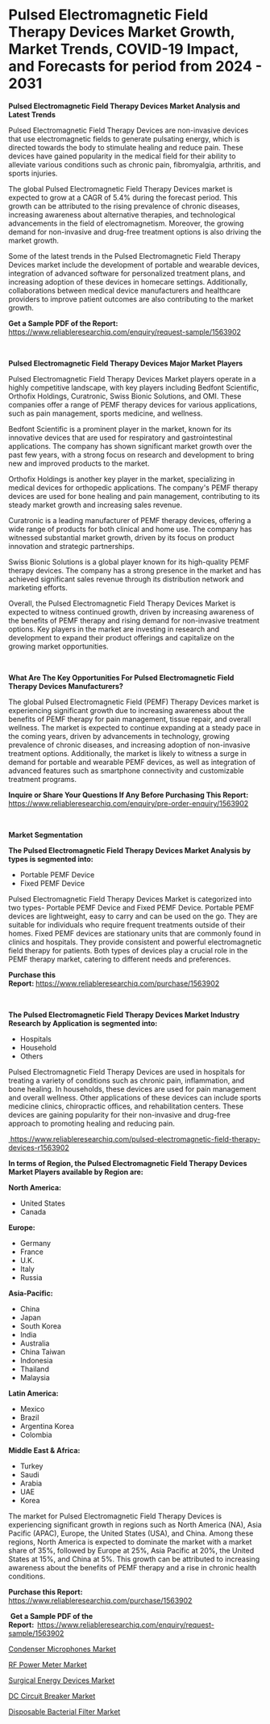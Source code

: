 <p><h1>Pulsed Electromagnetic Field Therapy Devices Market Growth, Market Trends, COVID-19 Impact, and Forecasts for period from 2024 - 2031</h1></p><p><strong>Pulsed Electromagnetic Field Therapy Devices Market Analysis and Latest Trends</strong></p>
<p><p>Pulsed Electromagnetic Field Therapy Devices are non-invasive devices that use electromagnetic fields to generate pulsating energy, which is directed towards the body to stimulate healing and reduce pain. These devices have gained popularity in the medical field for their ability to alleviate various conditions such as chronic pain, fibromyalgia, arthritis, and sports injuries.</p><p>The global Pulsed Electromagnetic Field Therapy Devices market is expected to grow at a CAGR of 5.4% during the forecast period. This growth can be attributed to the rising prevalence of chronic diseases, increasing awareness about alternative therapies, and technological advancements in the field of electromagnetism. Moreover, the growing demand for non-invasive and drug-free treatment options is also driving the market growth.</p><p>Some of the latest trends in the Pulsed Electromagnetic Field Therapy Devices market include the development of portable and wearable devices, integration of advanced software for personalized treatment plans, and increasing adoption of these devices in homecare settings. Additionally, collaborations between medical device manufacturers and healthcare providers to improve patient outcomes are also contributing to the market growth.</p></p>
<p><strong>Get a Sample PDF of the Report:&nbsp;</strong> <a href="https://www.reliableresearchiq.com/enquiry/request-sample/1563902">https://www.reliableresearchiq.com/enquiry/request-sample/1563902</a></p>
<p>&nbsp;</p>
<p><strong>Pulsed Electromagnetic Field Therapy Devices Major Market Players</strong></p>
<p><p>Pulsed Electromagnetic Field Therapy Devices Market players operate in a highly competitive landscape, with key players including Bedfont Scientific, Orthofix Holdings, Curatronic, Swiss Bionic Solutions, and OMI. These companies offer a range of PEMF therapy devices for various applications, such as pain management, sports medicine, and wellness.</p><p>Bedfont Scientific is a prominent player in the market, known for its innovative devices that are used for respiratory and gastrointestinal applications. The company has shown significant market growth over the past few years, with a strong focus on research and development to bring new and improved products to the market.</p><p>Orthofix Holdings is another key player in the market, specializing in medical devices for orthopedic applications. The company's PEMF therapy devices are used for bone healing and pain management, contributing to its steady market growth and increasing sales revenue.</p><p>Curatronic is a leading manufacturer of PEMF therapy devices, offering a wide range of products for both clinical and home use. The company has witnessed substantial market growth, driven by its focus on product innovation and strategic partnerships.</p><p>Swiss Bionic Solutions is a global player known for its high-quality PEMF therapy devices. The company has a strong presence in the market and has achieved significant sales revenue through its distribution network and marketing efforts.</p><p>Overall, the Pulsed Electromagnetic Field Therapy Devices Market is expected to witness continued growth, driven by increasing awareness of the benefits of PEMF therapy and rising demand for non-invasive treatment options. Key players in the market are investing in research and development to expand their product offerings and capitalize on the growing market opportunities.</p></p>
<p>&nbsp;</p>
<p><strong>What Are The Key Opportunities For Pulsed Electromagnetic Field Therapy Devices Manufacturers?</strong></p>
<p><p>The global Pulsed Electromagnetic Field (PEMF) Therapy Devices market is experiencing significant growth due to increasing awareness about the benefits of PEMF therapy for pain management, tissue repair, and overall wellness. The market is expected to continue expanding at a steady pace in the coming years, driven by advancements in technology, growing prevalence of chronic diseases, and increasing adoption of non-invasive treatment options. Additionally, the market is likely to witness a surge in demand for portable and wearable PEMF devices, as well as integration of advanced features such as smartphone connectivity and customizable treatment programs.</p></p>
<p><strong>Inquire or Share Your Questions If Any Before Purchasing This Report:</strong> <a href="https://www.reliableresearchiq.com/enquiry/pre-order-enquiry/1563902">https://www.reliableresearchiq.com/enquiry/pre-order-enquiry/1563902</a></p>
<p>&nbsp;</p>
<p><strong>Market Segmentation</strong></p>
<p><strong>The Pulsed Electromagnetic Field Therapy Devices Market Analysis by types is segmented into:</strong></p>
<p><ul><li>Portable PEMF Device</li><li>Fixed PEMF Device</li></ul></p>
<p><p>Pulsed Electromagnetic Field Therapy Devices Market is categorized into two types- Portable PEMF Device and Fixed PEMF Device. Portable PEMF devices are lightweight, easy to carry and can be used on the go. They are suitable for individuals who require frequent treatments outside of their homes. Fixed PEMF devices are stationary units that are commonly found in clinics and hospitals. They provide consistent and powerful electromagnetic field therapy for patients. Both types of devices play a crucial role in the PEMF therapy market, catering to different needs and preferences.</p></p>
<p><strong>Purchase this Report:&nbsp;</strong><a href="https://www.reliableresearchiq.com/purchase/1563902">https://www.reliableresearchiq.com/purchase/1563902</a></p>
<p>&nbsp;</p>
<p><strong>The Pulsed Electromagnetic Field Therapy Devices Market Industry Research by Application is segmented into:</strong></p>
<p><ul><li>Hospitals</li><li>Household</li><li>Others</li></ul></p>
<p><p>Pulsed Electromagnetic Field Therapy Devices are used in hospitals for treating a variety of conditions such as chronic pain, inflammation, and bone healing. In households, these devices are used for pain management and overall wellness. Other applications of these devices can include sports medicine clinics, chiropractic offices, and rehabilitation centers. These devices are gaining popularity for their non-invasive and drug-free approach to promoting healing and reducing pain.</p></p>
<p><a href="https://www.reliableresearchiq.com/pulsed-electromagnetic-field-therapy-devices-r1563902">&nbsp;https://www.reliableresearchiq.com/pulsed-electromagnetic-field-therapy-devices-r1563902</a></p>
<p><strong>In terms of Region, the Pulsed Electromagnetic Field Therapy Devices Market Players available by Region are:</strong></p>
<p>
    <p> <strong> North America: </strong>
        <ul>
            <li>United States</li>
            <li>Canada</li>
        </ul>
        </p> 
    <p> <strong> Europe: </strong>
        <ul>
            <li>Germany</li>
            <li>France</li>
            <li>U.K.</li>
            <li>Italy</li>
            <li>Russia</li>
        </ul>
        </p> 
    <p> <strong> Asia-Pacific: </strong>
        <ul>
            <li>China</li>
            <li>Japan</li>
            <li>South Korea</li>
            <li>India</li>
            <li>Australia</li>
            <li>China Taiwan</li>
            <li>Indonesia</li>
            <li>Thailand</li>
            <li>Malaysia</li>
        </ul>
        </p> 
    <p> <strong> Latin America: </strong>
        <ul>
            <li>Mexico</li>
            <li>Brazil</li>
            <li>Argentina Korea</li>
            <li>Colombia</li>
        </ul>
        </p> 
    <p> <strong> Middle East & Africa: </strong>
        <ul>
            <li>Turkey</li>
            <li>Saudi</li>
            <li>Arabia</li>
            <li>UAE</li>
            <li>Korea</li>
        </ul>
    </p>
    </p>
<p><p>The market for Pulsed Electromagnetic Field Therapy Devices is experiencing significant growth in regions such as North America (NA), Asia Pacific (APAC), Europe, the United States (USA), and China. Among these regions, North America is expected to dominate the market with a market share of 35%, followed by Europe at 25%, Asia Pacific at 20%, the United States at 15%, and China at 5%. This growth can be attributed to increasing awareness about the benefits of PEMF therapy and a rise in chronic health conditions.</p></p>
<p><strong>Purchase this Report: </strong><a href="https://www.reliableresearchiq.com/purchase/1563902">https://www.reliableresearchiq.com/purchase/1563902</a></p>
<p>&nbsp;<strong>Get a Sample PDF of the Report:&nbsp;&nbsp;</strong><a href="https://www.reliableresearchiq.com/enquiry/request-sample/1563902">https://www.reliableresearchiq.com/enquiry/request-sample/1563902</a></p>
<p><strong></strong></p>
<p><p><a href="https://medium.com/@sura.dutkadut/condenser-microphones-market-report-by-product-type-large-diaphragm-condenser-small-diaphragm-f69f31b8b5dc">Condenser Microphones Market</a></p><p><a href="https://medium.com/@rontaybrewer02024/insights-into-the-rf-power-meter-industry-market-financial-status-market-size-and-revenue-84dc14e0d24f">RF Power Meter Market</a></p><p><a href="https://github.com/ohumlzho95/Market-Research-Report-List-1/blob/main/surgical-energy-devices-market.md">Surgical Energy Devices Market</a></p><p><a href="https://medium.com/@polesdua.1/market-forecast-global-dc-circuit-breaker-trends-and-impact-analysis-2024-2031-by-application-d58874ea3371">DC Circuit Breaker Market</a></p><p><a href="https://github.com/lbird53714/Market-Research-Report-List-5/blob/main/disposable-bacterial-filter-market.md">Disposable Bacterial Filter Market</a></p></p>